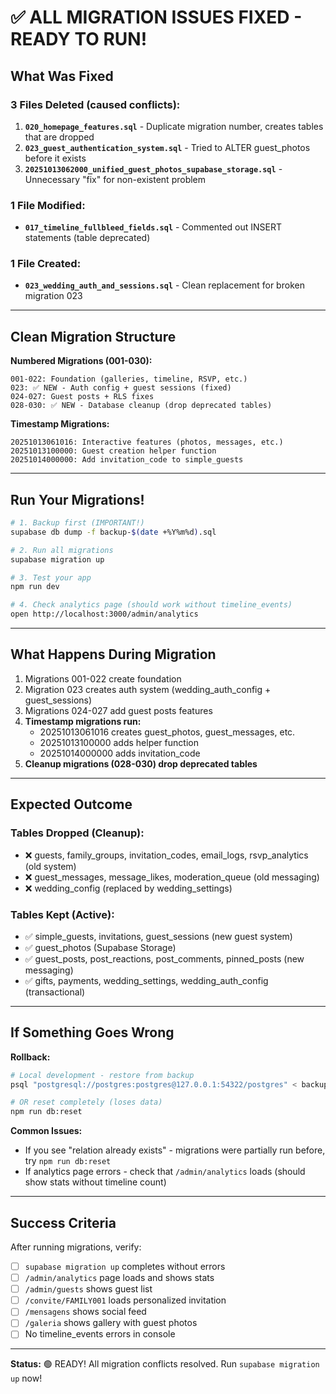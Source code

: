 # ✅ ALL MIGRATION ISSUES FIXED - READY TO RUN!

## What Was Fixed

### 3 Files Deleted (caused conflicts):
1. **`020_homepage_features.sql`** - Duplicate migration number, creates tables that are dropped
2. **`023_guest_authentication_system.sql`** - Tried to ALTER guest_photos before it exists
3. **`20251013062000_unified_guest_photos_supabase_storage.sql`** - Unnecessary "fix" for non-existent problem

### 1 File Modified:
- **`017_timeline_fullbleed_fields.sql`** - Commented out INSERT statements (table deprecated)

### 1 File Created:
- **`023_wedding_auth_and_sessions.sql`** - Clean replacement for broken migration 023

---

## Clean Migration Structure

**Numbered Migrations (001-030):**
```
001-022: Foundation (galleries, timeline, RSVP, etc.)
023: ✅ NEW - Auth config + guest sessions (fixed)
024-027: Guest posts + RLS fixes  
028-030: ✅ NEW - Database cleanup (drop deprecated tables)
```

**Timestamp Migrations:**
```
20251013061016: Interactive features (photos, messages, etc.)
20251013100000: Guest creation helper function
20251014000000: Add invitation_code to simple_guests
```

---

## Run Your Migrations!

```bash
# 1. Backup first (IMPORTANT!)
supabase db dump -f backup-$(date +%Y%m%d).sql

# 2. Run all migrations
supabase migration up

# 3. Test your app
npm run dev

# 4. Check analytics page (should work without timeline_events)
open http://localhost:3000/admin/analytics
```

---

## What Happens During Migration

1. Migrations 001-022 create foundation
2. Migration 023 creates auth system (wedding_auth_config + guest_sessions)
3. Migrations 024-027 add guest posts features
4. **Timestamp migrations run:**
   - 20251013061016 creates guest_photos, guest_messages, etc.
   - 20251013100000 adds helper function
   - 20251014000000 adds invitation_code
5. **Cleanup migrations (028-030) drop deprecated tables**

---

## Expected Outcome

### Tables Dropped (Cleanup):
- ❌ guests, family_groups, invitation_codes, email_logs, rsvp_analytics (old system)
- ❌ guest_messages, message_likes, moderation_queue (old messaging)
- ❌ wedding_config (replaced by wedding_settings)

### Tables Kept (Active):
- ✅ simple_guests, invitations, guest_sessions (new guest system)
- ✅ guest_photos (Supabase Storage)
- ✅ guest_posts, post_reactions, post_comments, pinned_posts (new messaging)
- ✅ gifts, payments, wedding_settings, wedding_auth_config (transactional)

---

## If Something Goes Wrong

**Rollback:**
```bash
# Local development - restore from backup
psql "postgresql://postgres:postgres@127.0.0.1:54322/postgres" < backup-YYYYMMDD.sql

# OR reset completely (loses data)
npm run db:reset
```

**Common Issues:**
- If you see "relation already exists" - migrations were partially run before, try `npm run db:reset`
- If analytics page errors - check that `/admin/analytics` loads (should show stats without timeline count)

---

## Success Criteria

After running migrations, verify:

- [ ] `supabase migration up` completes without errors
- [ ] `/admin/analytics` page loads and shows stats
- [ ] `/admin/guests` shows guest list
- [ ] `/convite/FAMILY001` loads personalized invitation  
- [ ] `/mensagens` shows social feed
- [ ] `/galeria` shows gallery with guest photos
- [ ] No timeline_events errors in console

---

**Status:** 🟢 READY! All migration conflicts resolved. Run `supabase migration up` now!
